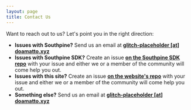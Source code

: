 ```yaml
---
layout: page
title: Contact Us
---
```


Want to reach out to us? Let's point you in the right direction:

- **Issues with Southpine?** Send us an email at **[glitch-placeholder \[at\] doamatto.xyz](mailto:glitch-placeholder@doamatto.xyz)**
- **Issues with Southpine SDK?** Create an issue **[on the Southpine SDK repo](https://github.com/glitch-entertainment/southpine-sdk/issues)** with your issue and either we or a member of the community will come help you out.
- **Issues with this site?** Create an issue **[on the website's repo](https://github.com/glitch-entertainment/glitch-site/issues)** with your issue and either we or a member of the community will come help you out.
- **Something else?** Send us an email at **[glitch-placeholder \[at\] doamatto.xyz](mailto:glitch-placeholder@doamatto.xyz)**